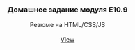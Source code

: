 <p align="center">

  <h3 align="center">Домашнее задание модуля Е10.9</h3>

  <p align="center">
    Резюме на HTML/CSS/JS
    <br/>
    <br/>
    <a href="https://sobago.github.io/Homework-E10.9/">View</a>
  </p>
</p>